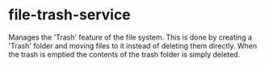 # file-trash-service

Manages the 'Trash' feature of the file system. This is done by creating a
'Trash' folder and moving files to it instead of deleting them directly. When
the trash is emptied the contents of the trash folder is simply deleted.